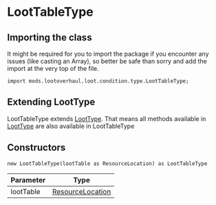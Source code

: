 # LootTableType

## Importing the class

It might be required for you to import the package if you encounter any issues (like casting an Array), so better be safe than sorry and add the import at the very top of the file.
```zenscript
import mods.lootoverhaul.loot.condition.type.LootTableType;
```


## Extending LootType

LootTableType extends [LootType](/mods/lootoverhaul/loot/condition/type/LootType). That means all methods available in [LootType](/mods/lootoverhaul/loot/condition/type/LootType) are also available in LootTableType

## Constructors


```zenscript
new LootTableType(lootTable as ResourceLocation) as LootTableType
```
| Parameter |                            Type                            |
|-----------|------------------------------------------------------------|
| lootTable | [ResourceLocation](/vanilla/api/resource/ResourceLocation) |



